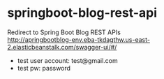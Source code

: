 # springboot-blog-rest-api
Redirect to Spring Boot Blog REST APIs
<br/>
http://apringbootblog-env.eba-tkdagthw.us-east-2.elasticbeanstalk.com/swagger-ui/#/

<ul>
  <li>test user account: test@gmail.com</li>
  <li>test pw: password</li>
</ul>
